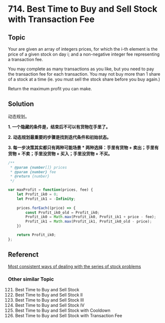 # 714. Best Time to Buy and Sell Stock with Transaction Fee

## Topic

Your are given an array of integers prices, for which the i-th element is the price of a given stock on day i; and a non-negative integer fee representing a transaction fee.

You may complete as many transactions as you like, but you need to pay the transaction fee for each transaction. You may not buy more than 1 share of a stock at a time (ie. you must sell the stock share before you buy again.)

Return the maximum profit you can make.

## Solution

动态规划。

**1. 一个隐藏的条件是，结束后不可以有货物在手里了。**

**2. 动态规划最重要的步骤是找到迭代条件和初始状态。**

**3. 每一步决策其实都只有两种可能场景 * 两种选择：手里有货物 + 卖出；手里有货物 + 不卖；手里没货物 + 买入；手里没货物 + 不买。**

```js
/**
 * @param {number[]} prices
 * @param {number} fee
 * @return {number}
 */

var maxProfit = function(prices, fee) {
    let Profit_ik0 = 0;
    let Profit_ik1 = -Infinity;
    
    prices.forEach((price) => {
        const Profit_ik0_old = Profit_ik0;
        Profit_ik0 = Math.max(Profit_ik0, Profit_ik1 + price - fee);
        Profit_ik1 = Math.max(Profit_ik1, Profit_ik0_old - price);
    })

    return Profit_ik0;
};
```

## Referenct

[Most consistent ways of dealing with the series of stock problems](https://leetcode.com/problems/best-time-to-buy-and-sell-stock-with-transaction-fee/discuss/108870/Most-consistent-ways-of-dealing-with-the-series-of-stock-problems)

### Other similar Topic

121. Best Time to Buy and Sell Stock
122. Best Time to Buy and Sell Stock II
123. Best Time to Buy and Sell Stock III
188. Best Time to Buy and Sell Stock IV
309. Best Time to Buy and Sell Stock with Cooldown
714. Best Time to Buy and Sell Stock with Transaction Fee